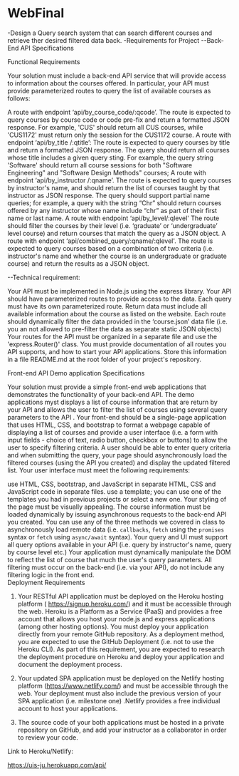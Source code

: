 # WebFinal



-Design a Query search system that can search different courses and retrieve ther desired filtered data back.
-Requirements for Project 
--Back-End API Specifications

Functional Requirements

Your solution must include a back-end API service that will provide access to information about the courses offered. In particular, your API must provide parameterized routes to query the list of available courses as follows:

A route with endpoint ‘api/by_course_code/:qcode’. The route is expected to query courses by course code or code pre-fix and return a formatted JSON response. For example, 'CUS' should return all CUS courses, while 'CUS1172' must return only the session for the CUS1172 course.
A route with endpoint ‘api/by_title /:qtitle’: The route is expected to query courses by title and return a formatted JSON response. The query should return all courses whose title includes a given query sting. For example, the query string 'Software' should return all course sessions for both "Software Engineering" and "Software Design Methods" courses;
A route with endpoint ‘api/by_instructor /:qname’. The route is expected to query courses by instructor's name, and should return the list of courses taught by that instructor as JSON response. The query should support partial name queries; for example, a query with the string “Chr” should return courses offered by any instructor whose name include “chr” as part of their first name or last name.
A route with endpoint ‘api/by_level/:qlevel' The route should filter the courses by their level (i.e. ‘graduate’ or ‘undergraduate’ level course) and return courses that match the query as a JSON object. 
A route with endpoint ‘api/combined_query/:qname/:qlevel'. The route is expected to query courses based on a combination of two criteria (i.e. instructor's name and whether the course is an undergraduate or graduate course) and return the results as a JSON object.


--Technical requirement:

Your API must be implemented in Node.js using the express library.
Your API should have parameterized routes to provide access to the data.
Each query must have its own parameterized route.
Return data must include all available information about the course as listed on the website.
Each route should dynamically filter the data provided in the ‘course.json’ data file (i.e. you an not allowed to pre-filter the data as separate static JSON objects)
Your routes for the API must be organized in a separate file and use the 'express.Router()' class.
You must provide documentation of all routes you API supports, and how to start your API applications. Store this information in a file README.md at the root folder of your project's repository.





Front-end API Demo application Specifications

Your solution must provide a simple front-end web applications that demonstrates the functionality of your back-end API. The demo applications myst displays a list of course information that are return by your API and allows the user to filter the list of courses using several query parameters to the API . Your front-end should be a single-page application that uses HTML, CSS, and bootstrap to format a webpage capable of displaying a list of courses and provide a user interface (i.e. a form with input fields - choice of text, radio button, checkbox or buttons) to allow the user to specify filtering criteria. A user should be able to enter query criteria and when submitting the query, your page should asynchronously load the filtered courses (using the API you created) and display the updated filtered list. Your user interface must meet the following requirements:

use HTML, CSS, bootstrap, and JavaScript in separate HTML, CSS and JavaScript code in separate files.
use a template; you can use one of the templates you had in previous projects or select a new one.
Your styling of the page must be visually appealing. 
The course information must be loaded dynamically by issuing asynchronous requests to the back-end API you created. You can use any of the three methods we covered in class to asynchronously load remote data (i.e. `callbacks`, `fetch` using the `promises` syntax or `fetch` using `async/await` syntax).
 Your query and UI must support all query options available in your API (i.e. query by instructor's name, query by course level etc.)
Your application must dynamically manipulate the DOM to reflect the list of course that much the user's query parameters.
All filtering must occur on the back-end (i.e. via your API), do not include any filtering logic in the front end.  
Deployment Requirements

1.    Your RESTful API application must be deployed on the Heroku hosting platform ( https://signup.heroku.com/) and it must be accessible through the web. Heroku is a Platform as a Service (PaaS) and provides a free account that allows you host your node.js and express applications (among other hosting options). You must deploy your application directly from your remote GitHub repository. As a deployment method, you are expected to use the GitHub Deployment (i.e. not to use the Heroku CLI). As part of this requirement, you are expected to research the deployment procedure on Heroku and deploy your application and document the deployment process.



2.    Your updated SPA application must be deployed on the Netlify hosting platform (https://www.netlify.com/) and must be accessible through the web. Your deployment must also include the previous version of your SPA application (i.e. milestone one) .Netlify provides a free individual account to host your applications.



3.    The source code of your both applications must be hosted in a private repository on GitHub, and add your instructor as a collaborator in order to review your code.




Link to Heroku/Netlify:

https://uis-ju.herokuapp.com/api/
